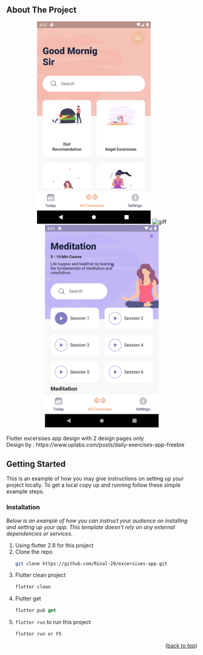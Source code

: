 <!-- ABOUT THE PROJECT -->
## About The Project
<div align="center">
    <img src="ss/ss2.png" alt="img2" width="300px">    <img src="ss/example_app.gif" alt="giff" width="300px">   <img src="ss/ss1.png" alt="img1" width="300px"> 
</div>
<br>
Flutter excersises app design with 2 design pages only
<br>
Design by : https://www.uplabs.com/posts/daily-exercises-app-freebie

<!-- GETTING STARTED -->
## Getting Started

This is an example of how you may give instructions on setting up your project locally.
To get a local copy up and running follow these simple example steps.

### Installation

_Below is an example of how you can instruct your audience on installing and setting up your app. This template doesn't rely on any external dependencies or services._

1. Using flutter 2.8 for this project
2. Clone the repo
   ```sh
   git clone https://github.com/Rinal-29/excersises-app.git
   ```
3. Flutter clean project
   ```sh
   flutter clean
   ```
4. Flutter get
   ```js
   flutter pub get
   ```
5. `flutter run` to run this project
   ```js
   flutter run or F5
   ```
   
<p align="right">(<a href="#top">back to top</a>)</p>
